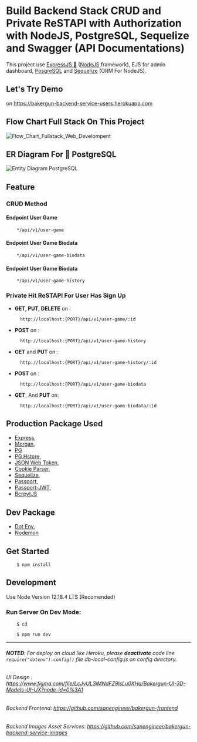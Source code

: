 # Build Backend Stack CRUD and Private ReSTAPI with Authorization with NodeJS, PostgreSQL, Sequelize and Swagger (API Documentations)

This project use [ExpressJS 🚀](https://expressjs.com) ([NodeJS](https://nodejs.org) framework), EJS for admin dashboard, [PosgreSQL](https://www.postgresql.org/) and [Sequelize](https://sequelize.org/) (ORM For NodeJS).

## Let's Try Demo

on https://bakergun-backend-service-users.herokuapp.com

## Flow Chart Full Stack On This Project

![Flow_Chart_Fullstack_Web_Develompent](https://res.cloudinary.com/dsv9w1ey3/image/upload/v1604595086/github-images/Fullstack_Web_Developers_Simple_Flow_Chart_zpdn9t.png)

## ER Diagram For 🐘 PostgreSQL

![Entity Diagram PostgreSQL](https://res.cloudinary.com/dsv9w1ey3/image/upload/v1602518877/github-images/Challange_Ch_6_Entity_Diagram_z7jldc.png)

## Feature

### CRUD Method

#### Endpoint User Game

        */api/v1/user-game

#### Endpoint User Game Biodata

        */api/v1/user-game-biodata

#### Endpoint User Game Biodata

        */api/v1/user-game-history

### Private Hit ReSTAPI For User Has Sign Up

- **GET, PUT, DELETE** on :

        http://localhost:{PORT}/api/v1/user-game/:id

- **POST** on :

        http://localhost:{PORT}/api/v1/user-game-history

- **GET** and **PUT** on :

        http://localhost:{PORT}/api/v1/user-game-history/:id

- **POST** on :

        http://localhost:{PORT}/api/v1/user-game-biodata

- **GET**, And **PUT** on:

        http://localhost:{PORT}/api/v1/user-game-biodata/:id

## Production Package Used

- [Express](https://github.com/expressjs/express),
- [Morgan](https://github.com/expressjs/morgan),
- [PG](https://github.com/brianc/node-postgres)
- [PG Hstore](https://github.com/scarney81/pg-hstore),
- [JSON Web Token](https://github.com/auth0/node-jsonwebtoken),
- [Cookie Parser](https://github.com/expressjs/cookie-parser),
- [Sequelize](https://github.com/sequelize/sequelize),
- [Passport](https://github.com/jaredhanson/passport),
- [Passport-JWT](https://github.com/themikenicholson/passport-jwt),
- [BcrpytJS](https://github.com/dcodeIO/bcrypt.js)

## Dev Package

- [Dot Env](https://github.com/motdotla/dotenv),
- [Nodemon](https://github.com/remy/nodemon)

## Get Started

        $ npm install

## Development

Use Node Version 12.18.4 LTS (Recomended)

### Run Server On Dev Mode:

        $ cd

        $ npm run dev

---

###### **NOTED**: For deploy on cloud like _Heroku_, please **deactivate** code line `require("dotenv").config()` file db-local-config.js on _config directory_.

###### UI Design : https://www.figma.com/file/LcJvUL3iMNdFZ9lsLu0XHq/Bakergun-UI-3D-Models-UI-UX?node-id=0%3A1

###### Backend Frontend: https://github.com/sanengineer/bakergun-frontend

###### Backend Images Asset Services: https://github.com/sanengineer/bakergun-backend-service-images
